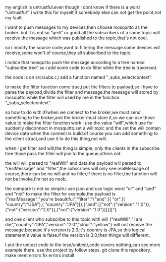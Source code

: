 my english is untrustful.even though i dont know if there is a word "untrustful".
i write this for myself,if somebody else can not get the point,not my fault.


i want to push  messages to my devices,then choose mosquitto as the broker.
but it is not so "geili" or good.all the subscribers of a same topic will receive the message which was published to the topic,that's not cool.

so i modify the source code,want to filtering the message.some devices will receive,some won't.of course,they all subscribed to the topic.

i notice that mosquitto push the message according to a tree named "subscribe tree".so i add some code to do filter while the tree is traversed.

the code is on src/subs.c,i add a function named "_subs_selectcontext".

to make the filter function come true,i put the filters to payload,so i have to parse the payload,divide the filter and message.the message will stored by mosquitto while the filter will used by me in the function "_subs_selectcontext".

so how to do with it?when we connect to the broker,we must send something to the broker,and the broker must store it,so we can use those value to make the filter function work.i use the value "will",which use for suddenly disconnect in mosquitto.set a will topic and the set the will contain device data when the connect is build.of course you can add something to the client struct,and use it to do this thing,not will.

when i get filter and will,the thing is simple, only the clients in the subscribe tree those pass the filter will join to the queue,others not.

the will will parsed to "realWill" and data.the payload will parsed to "realMessage" and "filter",the subscribes will only see realMessage.of course,there can be no will and no filter,if there is no filter,the function will not be invoke.i'm not so noob.

the compare is not so simple.i use json and use logic word "or" and "and" and "not" to make the filter.for example,the payload is {"realMessage":"you're beaultiful","filter":"{"and":[{ "or":[{ "country":"USA"},{ "country":"JPA"}]},{"and":[{"not":{"version":"1.0"}},{"not":{"version":"2.0"}},{"not":{"version":"1.0"}}]}]}"}

and one client who subscribe to this topic with will {"realWill":"i am die","country":"JPA","version":"2.0","clour":"yellow"} will not receive the message.because it's version is 2.0,it's country is JPA,so this logical statement's value is false.if the version is 3.0,then things will diffierent.

I put the unitest code to the tese/unitest/,code covers nothing,can see more example there.
use the project by follow steps.
git clone this repository.
make 
meet errors
fix errors
install

 







 




